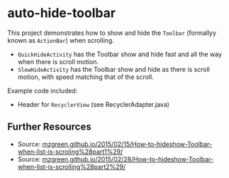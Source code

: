 # auto-hide-toolbar #

This project demonstrates how to show and hide the `Toolbar` (formallyy known as `ActionBar`) when scrolling.

- `QuickHideActivity` has the Toolbar show and hide fast and all the way when there is scroll motion.
- `SlowHideActivity` has the Toolbar show and hide as there is scroll motion, with speed matching that of the scroll.


Example code included:
- Header for `RecyclerView` (see RecyclerAdapter.java)


## Further Resources ##
- Source: [mzgreen.github.io/2015/02/15/How-to-hideshow-Toolbar-when-list-is-scroling%28part1%29/](http://mzgreen.github.io/2015/02/15/How-to-hideshow-Toolbar-when-list-is-scroling%28part1%29/)
- Source: [mzgreen.github.io/2015/02/28/How-to-hideshow-Toolbar-when-list-is-scrolling%28part2%29/](http://mzgreen.github.io/2015/02/28/How-to-hideshow-Toolbar-when-list-is-scrolling%28part2%29/)
